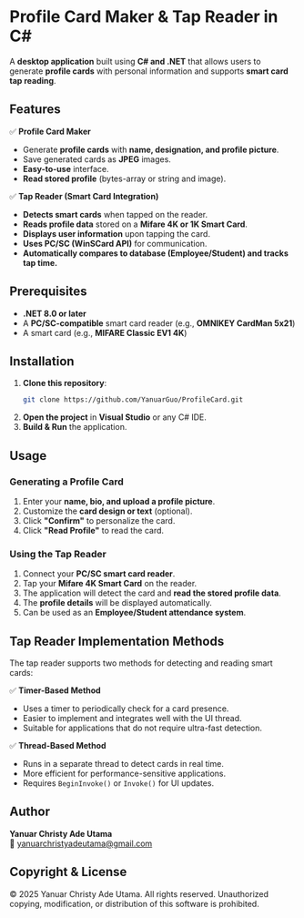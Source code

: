 # Profile Card Maker & Tap Reader in C#

A **desktop application** built using **C# and .NET** that allows users to generate **profile cards** with personal information and supports **smart card tap reading**.

## Features

✅ **Profile Card Maker**  
- Generate **profile cards** with **name, designation, and profile picture**.  
- Save generated cards as **JPEG** images.  
- **Easy-to-use** interface.
- **Read stored profile** (bytes-array or string and image).

✅ **Tap Reader (Smart Card Integration)**  
- **Detects smart cards** when tapped on the reader.  
- **Reads profile data** stored on a **Mifare 4K or 1K Smart Card**.  
- **Displays user information** upon tapping the card.  
- **Uses PC/SC (WinSCard API)** for communication.
- **Automatically compares to database (Employee/Student) and tracks tap time.**

## Prerequisites
- **.NET 8.0 or later**  
- A **PC/SC-compatible** smart card reader (e.g., **OMNIKEY CardMan 5x21**)
- A smart card (e.g., **MIFARE Classic EV1 4K**)

## Installation
1. **Clone this repository**:  
   ```sh
   git clone https://github.com/YanuarGuo/ProfileCard.git
   ```
2. **Open the project** in **Visual Studio** or any C# IDE.  
3. **Build & Run** the application.  

## Usage

### Generating a Profile Card
1. Enter your **name, bio, and upload a profile picture**.  
2. Customize the **card design or text** (optional).  
3. Click **"Confirm"** to personalize the card.  
4. Click **"Read Profile"** to read the card.  

### Using the Tap Reader
1. Connect your **PC/SC smart card reader**.  
2. Tap your **Mifare 4K Smart Card** on the reader.  
3. The application will detect the card and **read the stored profile data**.  
4. The **profile details** will be displayed automatically.  
5. Can be used as an **Employee/Student attendance system**.

## Tap Reader Implementation Methods

The tap reader supports two methods for detecting and reading smart cards:

✅ **Timer-Based Method**  
- Uses a timer to periodically check for a card presence.  
- Easier to implement and integrates well with the UI thread.  
- Suitable for applications that do not require ultra-fast detection.  

✅ **Thread-Based Method**  
- Runs in a separate thread to detect cards in real time.  
- More efficient for performance-sensitive applications.  
- Requires `BeginInvoke()` or `Invoke()` for UI updates.  

## Author
**Yanuar Christy Ade Utama**  
📧 yanuarchristyadeutama@gmail.com

## Copyright & License
© 2025 Yanuar Christy Ade Utama. All rights reserved. Unauthorized copying, modification, or distribution of this software is prohibited.

